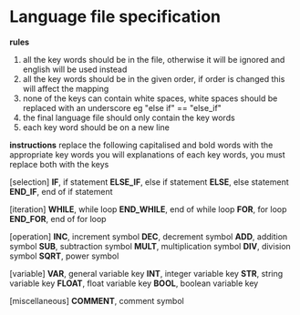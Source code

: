 # Language file specification
**rules**
1. all the key words should be in the file, otherwise it will be ignored and english will be used instead
2. all the key words should be in the given order, if order is changed this will affect the mapping
3. none of the keys can contain white spaces, white spaces should be replaced with an underscore eg "else if" == "else_if"
4. the final language file should only contain the key words
5. each key word should be on a new line

**instructions**
replace the following capitalised and bold words with the appropriate key words
you will explanations of each key words, you must replace both with the keys

[selection]
**IF**, if statement
**ELSE_IF**, else if statement
**ELSE**, else statement
**END_IF**, end of if statement

[iteration]
**WHILE**, while loop
**END_WHILE**, end of while loop
**FOR**, for loop
**END_FOR**, end of for loop

[operation]
**INC**, increment symbol
**DEC**, decrement symbol
**ADD**, addition symbol
**SUB**, subtraction symbol
**MULT**, multiplication symbol
**DIV**, division symbol
**SQRT**, power symbol

[variable]
**VAR**, general variable key
**INT**, integer variable key
**STR**, string variable key
**FLOAT**, float variable key
**BOOL**, boolean variable key

[miscellaneous]
**COMMENT**, comment symbol